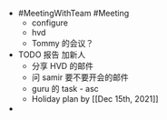 - #MeetingWithTeam #Meeting
	- configure
	- hvd
	- Tommy 的会议？
- TODO 报告 加新人
	- 分享 HVD 的邮件
	- 问 samir 要不要开会的邮件
	- guru 的 task - asc
	- Holiday plan by [[Dec 15th, 2021]]
-